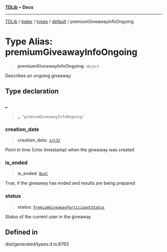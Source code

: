 [**TDLib**](../../../../../../README.md) • **Docs**

***

[TDLib](../../../../../../modules.md) / [index](../../../../../README.md) / [types](../../../README.md) / [default](../README.md) / premiumGiveawayInfoOngoing

# Type Alias: premiumGiveawayInfoOngoing

> **premiumGiveawayInfoOngoing**: `object`

Describes an ongoing giveaway

## Type declaration

### \_

> **\_**: `"premiumGiveawayInfoOngoing"`

### creation\_date

> **creation\_date**: [`int32`](int32-1.md)

Point in time (Unix timestamp) when the giveaway was created

### is\_ended

> **is\_ended**: [`Bool`](Bool.md)

True, if the giveaway has ended and results are being prepared

### status

> **status**: [`PremiumGiveawayParticipantStatus`](PremiumGiveawayParticipantStatus.md)

Status of the current user in the giveaway

## Defined in

dist/generated/types.d.ts:8763
